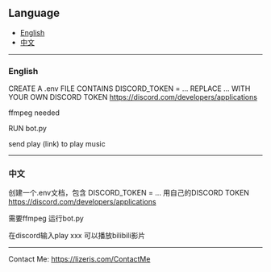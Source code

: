 ## Language
- [English](#English)
- [中文](#中文)

---

### English

CREATE A .env FILE CONTAINS
    DISCORD_TOKEN = ...
REPLACE ... WITH YOUR OWN DISCORD TOKEN https://discord.com/developers/applications

ffmpeg needed

RUN bot.py

send play (link) to play music

---

### 中文

创建一个.env文档，包含
    DISCORD_TOKEN = ...
用自己的DISCORD TOKEN https://discord.com/developers/applications

需要ffmpeg
运行bot.py

在discord输入play xxx 可以播放bilibili影片

---

Contact Me: https://lizeris.com/ContactMe